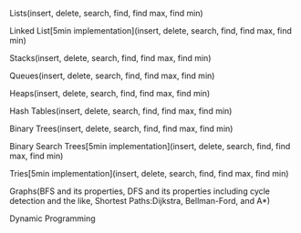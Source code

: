 Lists(insert, delete, search, find, find max, find min)

Linked List[5min implementation](insert, delete, search, find, find max, find min)

Stacks(insert, delete, search, find, find max, find min)

Queues(insert, delete, search, find, find max, find min)

Heaps(insert, delete, search, find, find max, find min)

Hash Tables(insert, delete, search, find, find max, find min)

Binary Trees(insert, delete, search, find, find max, find min)

Binary Search Trees[5min implementation](insert, delete, search, find, find max, find min)

Tries[5min implementation](insert, delete, search, find, find max, find min)

Graphs(BFS and its properties, DFS and its properties including cycle detection and the like, Shortest Paths:Dijkstra, Bellman-Ford, and A*)

Dynamic Programming

